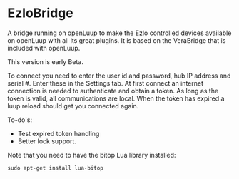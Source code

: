 # EzloBridge
A bridge running on openLuup to make the Ezlo controlled devices available on openLuup with all its great plugins. It is based on the VeraBridge that is included with openLuup. 

This version is early Beta. 

To connect you need to enter the user id and password, hub IP address and serial #. Enter these in the Settings tab. At first connect an internet connection is needed to authenticate and obtain a token. As long as the token is valid, all communications are local. When the token has expired a luup reload should get you connected again.

To-do's:
- Test expired token handling
- Better lock support.

Note that you need to have the bitop Lua library installed:
```
sudo apt-get install lua-bitop
``` 
